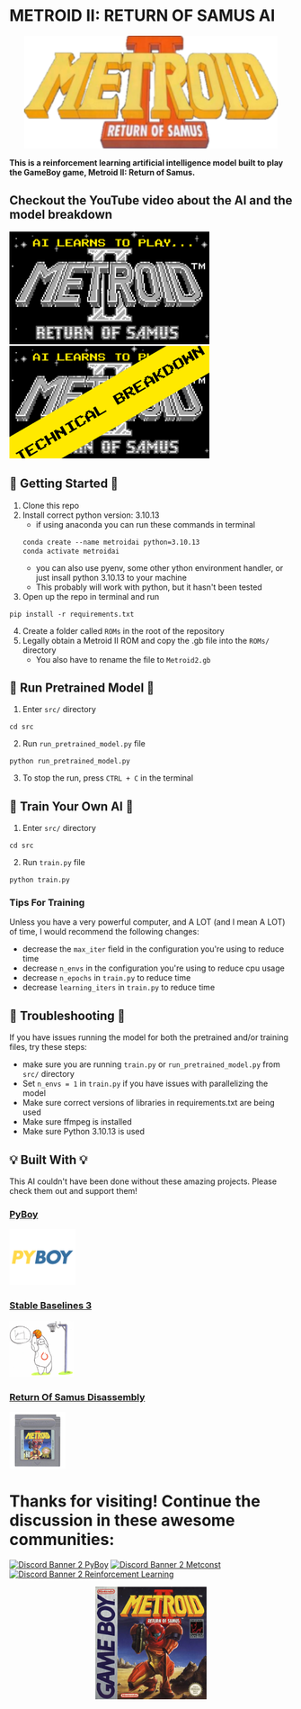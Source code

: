 # METROID II: RETURN OF SAMUS AI
<p align="center">
    <img alt="Metroid II Logo" src="/assets/logo.png" height="200">
</p>

__This is a reinforcement learning artificial intelligence model built to play the GameBoy game, Metroid II: Return of Samus.__

## Checkout the YouTube video about the AI and the model breakdown
<img alt="YouTube thumbnail" src="/assets/thumbnail.png" height="200"> <img alt="YouTube breakdown thumbnail" src="/assets/tb_thumbnail.png" height="200">


## 👾 Getting Started 👾
1. Clone this repo
2. Install correct python version: 3.10.13
    * if using anaconda you can run these commands in terminal
    ```
    conda create --name metroidai python=3.10.13
    conda activate metroidai
    ```
    * you can also use pyenv, some other ython environment handler, or just insall python 3.10.13 to your machine
    * This probably will work with python, but it hasn't been tested
3. Open up the repo in terminal and run
```
pip install -r requirements.txt
```
4. Create a folder called ```ROMs``` in the root of the repository
5. Legally obtain a Metroid II ROM and copy the .gb file into the ```ROMs/``` directory
    * You also have to rename the file to ```Metroid2.gb```

## 🤖 Run Pretrained Model 🤖
1. Enter ```src/``` directory
```
cd src
```
2. Run ```run_pretrained_model.py``` file
```
python run_pretrained_model.py
```
3. To stop the run, press ```CTRL + C``` in the terminal

## 🦾 Train Your Own AI 🦾

1. Enter ```src/``` directory
```
cd src
```
2. Run ```train.py``` file
```
python train.py
```

### Tips For Training
Unless you have a very powerful computer, and A LOT (and I mean A LOT) of time, I would recommend the following changes:
* decrease the ```max_iter``` field in the configuration you're using to reduce time
* decrease ```n_envs``` in the configuration you're using to reduce cpu usage
* decrease ```n_epochs``` in ```train.py``` to reduce time
* decrease ```learning_iters``` in ```train.py``` to reduce time

## 🔨 Troubleshooting 🔨
If you have issues running the model for both the pretrained and/or training files, try these steps:
* make sure you are running ```train.py``` or ```run_pretrained_model.py``` from ```src/``` directory
* Set ```n_envs = 1``` in ```train.py``` if you have issues with parallelizing the model
* Make sure correct versions of libraries in requirements.txt are being used
* Make sure ffmpeg is installed
* Make sure Python 3.10.13 is used

## 💡 Built With 💡
This AI couldn't have been done without these amazing projects. Please check them out and support them!

### [PyBoy](https://github.com/Baekalfen/PyBoy)
<a href="https://github.com/Baekalfen/PyBoy">
    <img alt="PyBoy Logo" src="/assets/pyboy-logo.png" height="100">
</a>

### [Stable Baselines 3](https://github.com/DLR-RM/stable-baselines3)
<a href="https://github.com/DLR-RM/stable-baselines3">
    <img alt="Stable Baselines 3 Logo" src="/assets/stable-baselines-logo.png" height="100">
</a>

### [Return Of Samus Disassembly](https://github.com/alex-west/M2RoS)
<a href="https://github.com/alex-west/M2RoS">
    <img alt="Metroid II Cartridge" src="/assets/m2-cartridge.jpeg" height="100">
</a>

# Thanks for visiting! Continue the discussion in these awesome communities:
[![Discord Banner 2 PyBoy](http://invidget.switchblade.xyz/bEMadYckBS)](https://discord.gg/bEMadYckBS) 
[![Discord Banner 2 Metconst](http://invidget.switchblade.xyz/XnfmbNcSjr)](https://discord.gg/XnfmbNcSjr)
[![Discord Banner 2 Reinforcement Learning](http://invidget.switchblade.xyz/pV8k2v6Fes)](https://discord.gg/pV8k2v6Fes)


<p align="center">
    <img alt="Metroid II Box Art" src="/assets/boxart.jpg" height="200" >
</p>